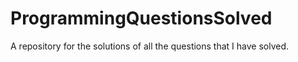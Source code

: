 # ProgrammingQuestionsSolved
A repository for the solutions of all the questions that I have solved.
